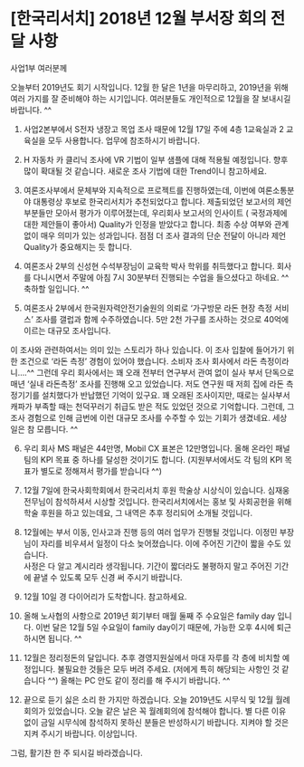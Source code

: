# [한국리서치] 2018년 12월 부서장 회의 전달 사항


사업1부 여러분께

오늘부터 2019년도 회기 시작입니다. 
12월 한 달은 1년을 마무리하고, 2019년을 위해 여러 가지를 잘 준비해야 하는 시기입니다. 
여러분들도 개인적으로 12월을 잘 보내시길 바랍니다. ^^

1.	사업2본부에서 S전자 냉장고 목업 조사 때문에 12월 17일 주에 4층 1교육실과 2 교육실을 모두 사용합니다. 
업무에 참조하시기 바랍니다. 

2.	H 자동차 카 클리닉 조사에 VR 기법이 일부 샘플에 대해 적용될 예정입니다. 향후 많이 확대될 것 같습니다. 
새로운 조사 기법에 대한 Trend이니 참고하세요. 

3.	여론조사부에서 문체부와 지속적으로 프로젝트를 진행하였는데, 이번에 여론소통분야 대통령상 후보로 한국리서치가 추천되었다고 합니다. 
제출되었던 보고서의 제언 부분들만 모아서 평가가 이루어졌는데, 
우리회사 보고서의 인사이트 ( 국정과제에 대한 제안들이 좋아서) Quality가 인정을 받았다고 합니다. 
최종 수상 여부와 관계 없이 매우 의미가 있는 성과입니다. 
점점 더 조사 결과의 단순 전달이 아니라 제언 Quality가 중요해지는 듯 합니다. 

4.	여론조사 2부의 신성현 수석부장님이 교육학 박사 학위를 취득했다고 합니다. 
회사를 다니시면서 주말에 아침 7시 30분부터 진행되는 수업을 들으셨다고 하네요. ^^
축하할 일입니다. ^^ 

5.	여론조사 2부에서 한국원자력안전기술원의 의뢰로 ‘가구방문 라돈 현장 측정 서비스’ 조사를 갤럽과 함께 수주하였습니다. 
5만 2천 가구를 조사하는 것으로 40억에 이르는 대규모 조사입니다.

이 조사와 관련하여서는 의미 있는 스토리가 하나 있습니다. 
이 조사 입찰에 들어가기 위한 조건으로 ‘라돈 측정’ 경험이 있어야 했습니다.
소비자 조사 회사에서 라돈 측정이라니….^^
그런데 우리 회사에서는 꽤 오래 전부터 연구부서 관여 없이 실사 부서 단독으로 매년 ‘실내 라돈측정’ 조사를 진행해 오고 있었습니다. 
저도 연구원 때 저희 집에 라돈 측정기기를 설치했다가 반납했던 기억이 있구요. 
꽤 오래된 조사이지만, 때로는 실사부서 캐파가 부족할 때는 천덕꾸러기 취급도 받은 적도 있었던 것으로 기억합니다. 
그런데, 그 조사 경험으로 인해 금번에 이런 대규모 조사를 수주할 수 있는 기회가 생겼네요. 
세상 일은 참 모릅니다. ^^

6.	우리 회사 MS 패널은 44만명, Mobil CX 표본은 12만명입니다. 
올해 온라인 패널팀의 KPI 목표 중 하나를 달성한 것이기도 합니다. 
(지원부서에서도 각 팀의 KPI 목표가 별도로 정해져서 평가를 받습니다 ^^)

7.	12월 7일에 한국사회학회에서 한국리서치 후원 학술상 시상식이 있습니다. 
심재웅 전무님이 참석하셔서 시상할 것입니다. 
한국리서치에서는 홍보 및 사회공헌을 위해 학술 후원을 하고 있는데요, 
그 내역은 추후 정리되어 소개될 것입니다. 

8.	12월에는 부서 이동, 인사고과 진행 등의 여러 업무가 진행될 것입니다. 
이정민 부장님이 자리를 비우셔서 일정이 다소 늦어졌습니다. 
이에 주어진 기간이 짧을 수도 있습니다.  
사정은 다 알고 계시리라 생각됩니다. 
기간이 짧더라도 불평하지 말고 주어진 기간에 끝낼 수 있도록 모두 신경 써 주시기 바랍니다. 

9.	12월 10일 경 다이어리가 도착합니다.  참고하세요.

10.	올해 노사협의 사항으로 2019년 회기부터 매월 둘째 주 수요일은 family day 입니다. 
이번 달은 12월 5일 수요일이 family day이기 때문에, 가능한 오후 4시에 퇴근하시면 됩니다. ^^

11.	12월은 정리정돈의 달입니다. 
추후 경영지원실에서 마대 자루를 각 층에 비치할 예정입니다. 
불필요한 것들은 모두 버려 주세요. (저에게 특히 해당되는 사항인 것 같습니다 ^^)
올해는 PC 안도 같이 정리를 해 주시기 바랍니다. ^^

12.	 끝으로 듣기 싫은 소리 한 가지만 하겠습니다. 
오늘 2019년도 시무식 및 12월 월례회의가 있었습니다. 
오늘 같은 날은 꼭 월례회의에 참석해야 합니다. 
별 다른 이유 없이 금일 시무식에 참석하지 못하신 분들은 반성하시기 바랍니다. 
지켜야 할 것은 지켜 주시기 바랍니다. 
이상입니다. 

그럼, 활기찬 한 주 되시길 바라겠습니다. 
